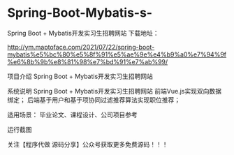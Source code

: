 # Spring-Boot-Mybatis-s-
Spring Boot + Mybatis开发实习生招聘网站
下载地址：

http://ym.maptoface.com/2021/07/22/spring-boot-mybatis%e5%bc%80%e5%8f%91%e5%ae%9e%e4%b9%a0%e7%94%9f%e6%8b%9b%e8%81%98%e7%bd%91%e7%ab%99/

项目介绍
Spring Boot + Mybatis开发实习生招聘网站

系统说明
Spring Boot + Mybatis开发实习生招聘网站
前端Vue.js实现双向数据绑定；
后端基于用户和基于项协同过滤推荐算法实现职位推荐；

适用场景：
毕业论文、课程设计、公司项目参考

运行截图






关注【程序代做 源码分享】公众号获取更多免费源码！！！


 

